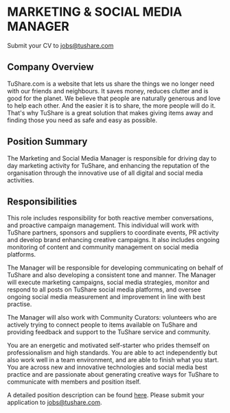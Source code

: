 # MARKETING & SOCIAL MEDIA MANAGER
Submit your CV to jobs@tushare.com

## Company Overview
TuShare.com is a website that lets us share the things we no longer need with our friends and neighbours. It saves money, reduces clutter and is good for the planet. We believe that people are naturally generous and love to help each other. And the easier it is to share, the more people will do it. That's why TuShare is a great solution that makes giving items away and finding those you need as safe and easy as possible.

## Position Summary
The Marketing and Social Media Manager is responsible for driving day to day marketing activity for TuShare, and enhancing the reputation of the organisation through the innovative use of all digital and social media activities.

## Responsibilities
This role includes responsibility for both reactive member conversations, and proactive campaign management. This individual will work with TuShare partners, sponsors and suppliers to coordinate events, PR activity and develop brand enhancing creative campaigns. It also includes ongoing monitoring of content and community management on social media platforms. 

The Manager will be responsible for developing communicating on behalf of TuShare and also developing a consistent tone and manner. The Manager will execute marketing campaigns, social media strategies, monitor and respond to all posts on TuShare social media platforms, and oversee ongoing social media measurement and improvement in line with best practise.

The Manager will also work with Community Curators: volunteers who are actively trying to connect people to items available on TuShare and providing feedback and support to the TuShare service and community. 

You are an energetic and motivated self-starter who prides themself on professionalism and high standards. You are able to act independently but also work well in a team environment, and are able to finish what you start.  You are across new and innovative technologies and social media best practice and are passionate about generating creative ways for TuShare to communicate with members and position itself. 

 A detailed position description can be found [here](marketing-manager.pdf). Please submit your application to jobs@tushare.com.
